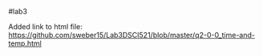 #lab3

Added link to html file: https://github.com/sweber15/Lab3DSCI521/blob/master/q2-0-0_time-and-temp.html
